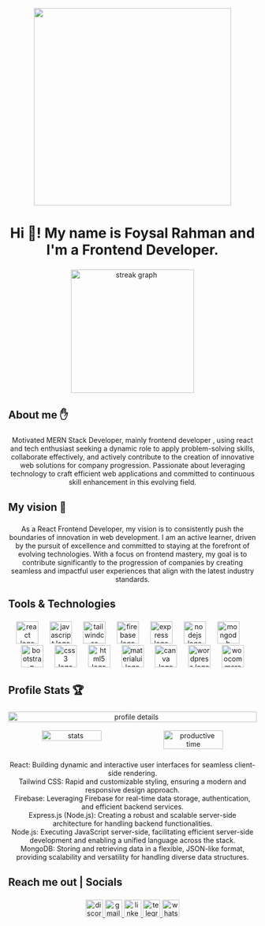<div align="center">
  <img height="400" src="https://i.postimg.cc/vm7Mhgm2/Black-and-Teal-Modern-Hackathon-Banner-Landscape-72-x-30-in-2.png"  />
</div>

###

<h1 align="center">Hi 👋! My name is Foysal Rahman and I'm a Frontend Developer.</h1>

###

<div align="center">
  <img src="https://streak-stats.demolab.com?user=fr25foysal&locale=en&mode=weekly&theme=react&hide_border=true&border_radius=5" height="250" alt="streak graph"  />
</div>

###

<h2 align="left">About me ✋</h2>

###

<p align="center">Motivated MERN Stack Developer, mainly frontend developer , using react  and tech enthusiast seeking a dynamic role to apply problem-solving skills, collaborate effectively, and actively contribute to the creation of innovative web solutions for company progression. Passionate about leveraging technology to craft efficient web applications and committed to continuous skill enhancement in this evolving field.</p>

###

<h2 align="left">My vision 🎯</h2>

###

<p align="center">As a React Frontend Developer, my vision is to consistently push the boundaries of innovation in web development. I am an active learner, driven by the pursuit of excellence and committed to staying at the forefront of evolving technologies. With a focus on frontend mastery, my goal is to contribute significantly to the progression of companies by creating seamless and impactful user experiences that align with the latest industry standards.</p>

###

<h2 align="left">Tools & Technologies</h2>

###

<div align="center">
  <img src="https://cdn.jsdelivr.net/gh/devicons/devicon/icons/react/react-original.svg" height="45" alt="react logo"  />
  <img width="15" />
  <img src="https://cdn.jsdelivr.net/gh/devicons/devicon/icons/javascript/javascript-original.svg" height="45" alt="javascript logo"  />
  <img width="15" />
  <img src="https://cdn.simpleicons.org/tailwindcss/06B6D4" height="45" alt="tailwindcss logo"  />
  <img width="15" />
  <img src="https://cdn.jsdelivr.net/gh/devicons/devicon/icons/firebase/firebase-plain.svg" height="45" alt="firebase logo"  />
  <img width="15" />
  <img src="https://skillicons.dev/icons?i=express" height="45" alt="express logo"  />
  <img width="15" />
  <img src="https://cdn.jsdelivr.net/gh/devicons/devicon/icons/nodejs/nodejs-original.svg" height="45" alt="nodejs logo"  />
  <img width="15" />
  <img src="https://cdn.jsdelivr.net/gh/devicons/devicon/icons/mongodb/mongodb-original.svg" height="45" alt="mongodb logo"  />
  <img width="15" />
  <img src="https://cdn.jsdelivr.net/gh/devicons/devicon/icons/bootstrap/bootstrap-original.svg" height="45" alt="bootstrap logo"  />
  <img width="15" />
  <img src="https://cdn.jsdelivr.net/gh/devicons/devicon/icons/css3/css3-original.svg" height="45" alt="css3 logo"  />
  <img width="15" />
  <img src="https://cdn.jsdelivr.net/gh/devicons/devicon/icons/html5/html5-original.svg" height="45" alt="html5 logo"  />
  <img width="15" />
  <img src="https://cdn.jsdelivr.net/gh/devicons/devicon/icons/materialui/materialui-original.svg" height="45" alt="materialui logo"  />
  <img width="15" />
  <img src="https://cdn.jsdelivr.net/gh/devicons/devicon/icons/canva/canva-original.svg" height="45" alt="canva logo"  />
  <img width="15" />
  <img src="https://cdn.simpleicons.org/wordpress/21759B" height="45" alt="wordpress logo"  />
  <img width="15" />
  <img src="https://cdn.jsdelivr.net/gh/devicons/devicon/icons/woocommerce/woocommerce-original.svg" height="45" alt="woocommerce logo"  />
</div>

###

<h2 align="left">Profile Stats 🏆</h2>

###
<div align="center" style="display: flex; justify-content: center;">
  <img src="http://github-profile-summary-cards.vercel.app/api/cards/profile-details?username=fr25foysal&theme=react" alt="profile details" style="width: 100%;" />
</div>
<br />
<div align="center" style="display: flex; justify-content: center;">
  <img src="http://github-profile-summary-cards.vercel.app/api/cards/stats?username=fr25foysal&theme=react" alt="stats" style="width: 49%;" />
  <img src="http://github-profile-summary-cards.vercel.app/api/cards/productive-time?username=fr25foysal&theme=react&utcOffset=8" alt="productive time" style="width: 49%;" />
</div>

###

<p align="center">React: Building dynamic and interactive user interfaces for seamless client-side rendering.<br>Tailwind CSS: Rapid and customizable styling, ensuring a modern and responsive design approach.<br>Firebase: Leveraging Firebase for real-time data storage, authentication, and efficient backend services.<br>Express.js (Node.js): Creating a robust and scalable server-side architecture for handling backend functionalities.<br>Node.js: Executing JavaScript server-side, facilitating efficient server-side development and enabling a unified language across the stack.<br>MongoDB: Storing and retrieving data in a flexible, JSON-like format, providing scalability and versatility for handling diverse data structures.</p>

###

<h2 align="left">Reach me out | Socials</h2>

###

<div align="center">
  <a href="https://discord.com/users/fr25foysal" target="_blank">
    <img src="https://img.shields.io/static/v1?message=Discord&logo=discord&label=&color=7289DA&logoColor=white&labelColor=&style=for-the-badge" height="35" alt="discord logo"  />
  </a>
  <a href="mailto:fr25foysal@gmail.com" target="_blank">
    <img src="https://img.shields.io/static/v1?message=Gmail&logo=gmail&label=&color=D14836&logoColor=white&labelColor=&style=for-the-badge" height="35" alt="gmail logo"  />
  </a>
  <a href="https://www.linkedin.com/in/fr25foysal/" target="_blank">
    <img src="https://img.shields.io/static/v1?message=LinkedIn&logo=linkedin&label=&color=0077B5&logoColor=white&labelColor=&style=for-the-badge" height="35" alt="linkedin logo"  />
  </a>
  <a href="https://t.me/fr25foysal" target="_blank">
    <img src="https://img.shields.io/static/v1?message=Telegram&logo=telegram&label=&color=2CA5E0&logoColor=white&labelColor=&style=for-the-badge" height="35" alt="telegram logo"  />
  </a>
  <a href="https://wa.me/+8801750926652" target="_blank">
    <img src="https://img.shields.io/static/v1?message=Whatsapp&logo=whatsapp&label=&color=25D366&logoColor=white&labelColor=&style=for-the-badge" height="35" alt="whatsapp logo"  />
  </a>
</div>

###

